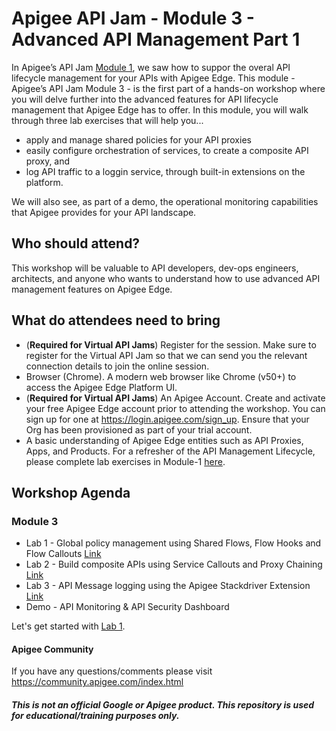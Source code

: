 # Apigee API Jam - Module 3 - Advanced API Management Part 1

In Apigee’s API Jam [Module 1](https://github.com/aliceinapiland/apijam/tree/master/Module-1), we saw how to suppor the overal API lifecycle management for your APIs with Apigee Edge.
This module - Apigee’s API Jam Module 3 - is the first part of a hands-on workshop where you will delve further into the advanced features for API lifecycle management that Apigee Edge has to offer. In this module, you will walk through three lab exercises that will help you...
* apply and manage shared policies for your API proxies 
* easily configure orchestration of services, to create a composite API proxy, and
* log API traffic to a loggin service, through built-in extensions on the platform.

We will also see, as part of a demo, the operational monitoring capabilities that Apigee provides for your API landscape.

## Who should attend?
This workshop will be valuable to API developers, dev-ops engineers, architects, and anyone who wants to understand how to use advanced API management features on Apigee Edge.

## What do attendees need to bring
- (**Required for Virtual API Jams**) Register for the session. Make sure to register for the Virtual API Jam so that we can send you the relevant connection details to join the online session.
- Browser (Chrome). A modern web browser like Chrome (v50+) to access the Apigee Edge Platform UI.
- (**Required for Virtual API Jams**) An Apigee Account. Create and activate your free Apigee Edge account prior to attending the workshop. You can sign up for one at https://login.apigee.com/sign_up. Ensure that your Org has been provisioned as part of your trial account.
- A basic understanding of Apigee Edge entities such as API Proxies, Apps, and Products. For a refresher of the API Management Lifecycle, please complete lab exercises in Module-1 [here](https://github.com/aliceinapiland/apijam/tree/master/Module-1).

## Workshop Agenda

### Module 3
* Lab 1 - Global policy management using Shared Flows, Flow Hooks and Flow Callouts [Link](https://github.com/aliceinapiland/apijam/tree/master/Module-3/Labs/Lab%201)
* Lab 2 - Build composite APIs using Service Callouts and Proxy Chaining [Link](https://github.com/aliceinapiland/apijam/tree/master/Module-3/Labs/Lab%202)
* Lab 3 - API Message logging using the Apigee Stackdriver Extension [Link](https://github.com/aliceinapiland/apijam/tree/master/Module-3/Labs/Lab%203)
* Demo - API Monitoring & API Security Dashboard

Let's get started with [Lab 1](https://github.com/aliceinapiland/apijam/tree/master/Module-3/Labs/Lab%201).

#### Apigee Community 
If you have any questions/comments please visit https://community.apigee.com/index.html

##### This is not an official Google or Apigee product. This repository is used for educational/training purposes only.